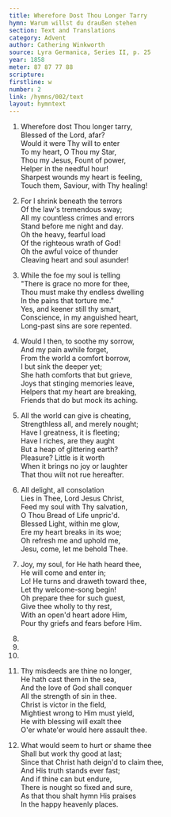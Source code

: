 ```yaml
---
title: Wherefore Dost Thou Longer Tarry
hymn: Warum willst du draußen stehen
section: Text and Translations
category: Advent
author: Cathering Winkworth
source: Lyra Germanica, Series II, p. 25
year: 1858
meter: 87 87 77 88
scripture:
firstline: w
number: 2
link: /hymns/002/text
layout: hymntext
---
```


1. Wherefore dost Thou longer tarry,  
   Blessed of the Lord, afar?  
   Would it were Thy will to enter  
   To my heart, O Thou my Star,  
   Thou my Jesus, Fount of power,  
   Helper in the needful hour!  
   Sharpest wounds my heart is feeling,  
   Touch them, Saviour, with Thy healing!

2. For I shrink beneath the terrors  
   Of the law's tremendous sway;  
   All my countless crimes and errors  
   Stand before me night and day.  
   Oh the heavy, fearful load  
   Of the righteous wrath of God!  
   Oh the awful voice of thunder  
   Cleaving heart and soul asunder!

3. While the foe my soul is telling  
   "There is grace no more for thee,  
   Thou must make thy endless dwelling  
   In the pains that torture me."  
   Yes, and keener still thy smart,  
   Conscience, in my anguished heart,  
   Long-past sins are sore repented.

4. Would I then, to soothe my sorrow,  
   And my pain awhile forget,  
   From the world a comfort borrow,  
   I but sink the deeper yet;  
   She hath comforts that but grieve,  
   Joys that stinging memories leave,  
   Helpers that my heart are breaking,  
   Friends that do but mock its aching.

5. All the world can give is cheating,  
   Strengthless all, and merely nought;  
   Have I greatness, it is fleeting;  
   Have I riches, are they aught  
   But a heap of glittering earth?  
   Pleasure? Little is it worth  
   When it brings no joy or laughter  
   That thou wilt not rue hereafter.

6. All delight, all consolation  
   Lies in Thee, Lord Jesus Christ,  
   Feed my soul with Thy salvation,  
   O Thou Bread of Life unpric'd.  
   Blessed Light, within me glow,  
   Ere my heart breaks in its woe;  
   Oh refresh me and uphold me,  
   Jesu, come, let me behold Thee.

7. Joy, my soul, for He hath heard thee,  
   He will come and enter in;  
   Lo! He turns and draweth toward thee,  
   Let thy welcome-song begin!  
   Oh prepare thee for such guest,  
   Give thee wholly to thy rest,  
   With an open'd heart adore Him,  
   Pour thy griefs and fears before Him.

8. 

9. 

10. 

11. Thy misdeeds are thine no longer,  
    He hath cast them in the sea,  
    And the love of God shall conquer  
    All the strength of sin in thee.  
    Christ is victor in the field,  
    Mightiest wrong to Him must yield,  
    He with blessing will exalt thee  
    O'er whate'er would here assault thee.

12. What would seem to hurt or shame thee  
    Shall but work thy good at last;  
    Since that Christ hath deign'd to claim thee,  
    And His truth stands ever fast;  
    And if thine can but endure,  
    There is nought so fixed and sure,  
    As that thou shalt hymn His praises  
    In the happy heavenly places.

    ​

